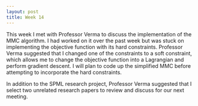 ```yaml
---
layout: post
title: Week 14
---
```


This week I met with Professor Verma to discuss the implementation of the MMC algorithm. I had worked on it over the past week but was stuck on implementing the objective function with its hard constraints. Professor Verma suggested that I changed one of the constraints to a soft constraint, which allows me to change the objective function into a Lagrangian and perform gradient descent. I will plan to code up the simplified MMC before attempting to incorporate the hard constraints.

In addition to the SPML research project, Professor Verma suggested that I select two unrelated research papers to review and discuss for our next meeting.
